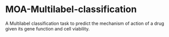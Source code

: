 # MOA-Multilabel-classification

A Multilabel classification task to predict the mechanism of action of a drug given its gene function and cell viability. 
